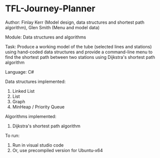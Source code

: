 # TFL-Journey-Planner

Author: Finlay Kerr (Model design, data structures and shortest path algorithm), Glen Smith (Menu and model data)

Module: Data structures and algorithms

Task: Produce a working model of the tube (selected lines and stations) using hand-coded data structures and provide a command-line menu to find the shortest path between two stations using Dijkstra's shortest path algorithm

Language: C#

Data structures implemented:
1) Linked List
2) List
3) Graph
4) MinHeap / Priority Queue

Algorithms implemented:
1) Dijkstra's shortest path algorithm

To run:
1) Run in visual studio code
2) Or, use precompiled version for Ubuntu-x64

